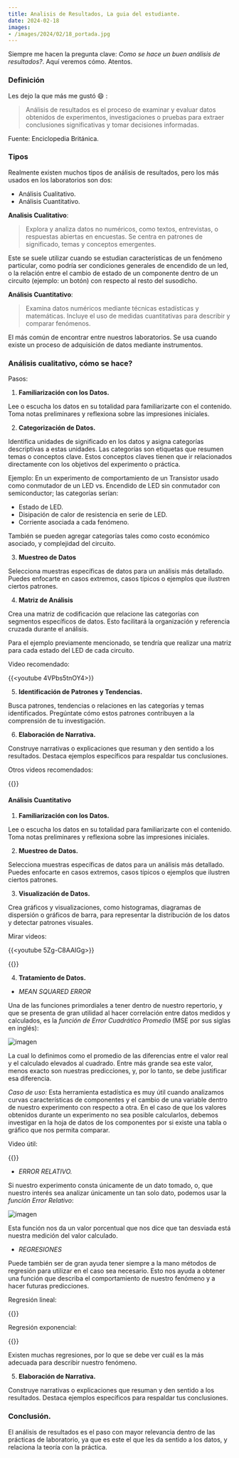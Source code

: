 ```yaml
---
title: Analisis de Resultados, La guia del estudiante.
date: 2024-02-18
images:
- /images/2024/02/18_portada.jpg
---
```


Siempre me hacen la pregunta clave: _Como se hace un buen análisis de resultados?_.
Aquí veremos cómo. Atentos.

### Definición

Les dejo la que más me gustó :smile: :

> Análisis de resultados es el proceso de examinar y evaluar datos obtenidos de experimentos, investigaciones o pruebas para extraer conclusiones significativas y tomar decisiones informadas.

Fuente: Enciclopedia Británica.

### Tipos

Realmente existen muchos tipos de análisis de resultados, pero los más usados en los laboratorios son dos:

- Análisis Cualitativo.
- Análisis Cuantitativo.

**Analisis Cualitativo**: 

> Explora y analiza datos no numéricos, como textos, entrevistas, o respuestas abiertas en encuestas. Se centra en patrones de significado, temas y conceptos emergentes.

Este se suele utilizar cuando se estudian características de un fenómeno particular, como podría ser condiciones generales de encendido de un led, o la relación entre el cambio de estado de un componente dentro de un circuito (ejemplo: un botón) con respecto al resto del susodicho.

**Análisis Cuantitativo**: 

> Examina datos numéricos mediante técnicas estadísticas y matemáticas. Incluye el uso de medidas cuantitativas para describir y comparar fenómenos.

El más común de encontrar entre nuestros laboratorios. Se usa cuando existe un proceso de adquisición de datos mediante instrumentos.

### Análisis cualitativo, cómo se hace?

Pasos:

1. **Familiarización con los Datos.**

Lee o escucha los datos en su totalidad para familiarizarte con el contenido. Toma notas preliminares y reflexiona sobre las impresiones iniciales.

2. **Categorización de Datos.**

Identifica unidades de significado en los datos y asigna categorías descriptivas a estas unidades. Las categorías son etiquetas que resumen temas o conceptos clave. Estos conceptos claves tienen que ir relacionados directamente con los objetivos del experimento o práctica.

Ejemplo: En un experimento de comportamiento de un Transistor usado como conmutador de un LED vs. Encendido de LED sin conmutador con semiconductor; las categorías serían:

- Estado de LED.
- Disipación de calor de resistencia en serie de LED.
- Corriente asociada a cada fenómeno.

También se pueden agregar categorías tales como costo económico asociado, y complejidad del circuito.

3. **Muestreo de Datos**

Selecciona muestras específicas de datos para un análisis más detallado. Puedes enfocarte en casos extremos, casos típicos o ejemplos que ilustren ciertos patrones.

4. **Matriz de Análisis**

Crea una matriz de codificación que relacione las categorías con segmentos específicos de datos. Esto facilitará la organización y referencia cruzada durante el análisis.

Para el ejemplo previamente mencionado, se tendría que realizar una matriz para cada estado del LED de cada circuito.

Video recomendado:

{{<youtube 4VPbs5tnOY4>}}

5. **Identificación de Patrones y Tendencias.**

Busca patrones, tendencias o relaciones en las categorías y temas identificados. Pregúntate cómo estos patrones contribuyen a la comprensión de tu investigación.

6. **Elaboración de Narrativa.**

Construye narrativas o explicaciones que resuman y den sentido a los resultados. Destaca ejemplos específicos para respaldar tus conclusiones.


Otros videos recomendados:

{{<youtube w8UD6lRAF0E>}}


#### Análisis Cuantitativo

1. **Familiarización con los Datos.**

Lee o escucha los datos en su totalidad para familiarizarte con el contenido. Toma notas preliminares y reflexiona sobre las impresiones iniciales.

2. **Muestreo de Datos.**

Selecciona muestras específicas de datos para un análisis más detallado. Puedes enfocarte en casos extremos, casos típicos o ejemplos que ilustren ciertos patrones.

3. **Visualización de Datos.**

Crea gráficos y visualizaciones, como histogramas, diagramas de dispersión o gráficos de barra, para representar la distribución de los datos y detectar patrones visuales.

Mirar videos: 

{{<youtube 5Zg-C8AAIGg>}}

{{<youtube c2Al5e8yzQQ>}}
 

4. **Tratamiento de Datos.**

- *MEAN SQUARED ERROR*

Una de las funciones primordiales a tener dentro de nuestro repertorio, y que se presenta de gran utilidad al hacer correlación entre datos medidos y calculados, es la *función de Error Cuadrático Promedio* (MSE por sus siglas en inglés):

![imagen](/images/2024/02/18_errorabsolutopromedio.png)

La cual lo definimos como el promedio de las diferencias entre el valor real y el calculado elevados al cuadrado. Entre más grande sea este valor, menos exacto son nuestras predicciones, y, por lo tanto, se debe justificar esa diferencia.

*Caso de uso:* Esta herramienta estadística es muy útil cuando analizamos curvas características de componentes y el cambio de una variable dentro de nuestro experimento con respecto a otra. En el caso de que los valores obtenidos durante un experimento no sea posible calcularlos, debemos investigar en la hoja de datos de los componentes por si existe una tabla o gráfico que nos permita comparar. 

Video útil:

{{<youtube beIgcdf0YDE>}}

- *ERROR RELATIVO.*

Si nuestro experimento consta únicamente de un dato tomado, o, que nuestro interés sea analizar únicamente un tan solo dato, podemos usar la *función Error Relativo*: 

![imagen](/images/2024/02/18_errorrelativo.png)

Esta función nos da un valor porcentual que nos dice que tan desviada está nuestra medición del valor calculado.

- *REGRESIONES*

Puede también ser de gran ayuda tener siempre a la mano métodos de regresión para utilizar en el caso sea necesario. Esto nos ayuda a obtener una función que describa el comportamiento de nuestro fenómeno y a hacer futuras predicciones.

Regresión lineal:

{{<youtube znzV1cyH5Gs>}}

Regresión exponencial:

{{<youtube s85-2syA52A>}}

Existen muchas regresiones, por lo que se debe ver cuál es la más adecuada para describir nuestro fenómeno.

5. **Elaboración de Narrativa.**

Construye narrativas o explicaciones que resuman y den sentido a los resultados. Destaca ejemplos específicos para respaldar tus conclusiones.


### Conclusión.

El análisis de resultados es el paso con mayor relevancia dentro de las prácticas de laboratorio, ya que es este el que les da sentido a los datos, y relaciona la teoría con la práctica.
